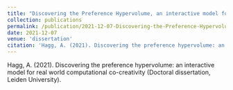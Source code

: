 ```yaml
---
title: "Discovering the Preference Hypervolume, an interactive model for real world computational co-creativity"
collection: publications
permalink: /publication/2021-12-07-Discovering-the-Preference-Hypervolume-an-interactive-model-for-real-world-computational-co-creativity
date: 2021-12-07
venue: 'dissertation'
citation: 'Hagg, A. (2021). Discovering the preference hypervolume: an interactive model for real world computational co-creativity (Doctoral dissertation, Leiden University).'
---
```

Hagg, A. (2021). Discovering the preference hypervolume: an interactive model for real world computational co-creativity (Doctoral dissertation, Leiden University).
